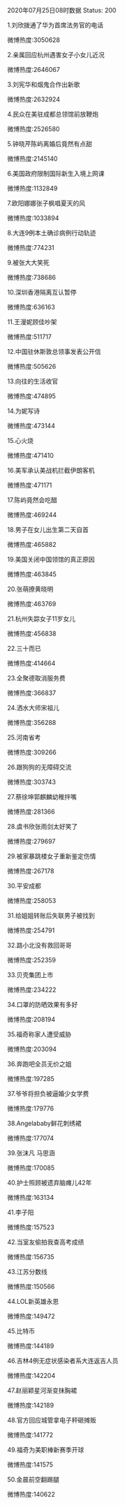 2020年07月25日08时数据
Status: 200

1.刘欣拨通了华为首席法务官的电话

微博热度:3050628

2.亲属回应杭州遇害女子小女儿近况

微博热度:2646067

3.刘宪华和烟鬼合作出新歌

微博热度:2632924

4.民众在美驻成都总领馆前放鞭炮

微博热度:2526580

5.钟晓芹陈屿离婚后竟然有点甜

微博热度:2145140

6.美国政府限制国际新生入境上网课

微博热度:1132849

7.欧阳娜娜张子枫唱夏天的风

微博热度:1033894

8.大连9例本土确诊病例行动轨迹

微博热度:774231

9.被张大大笑死

微博热度:738686

10.深圳香港隔离互认暂停

微博热度:636163

11.王漫妮顾佳吵架

微博热度:511717

12.中国驻休斯敦总领事发表公开信

微博热度:505626

13.向往的生活收官

微博热度:474895

14.为妮写诗

微博热度:473144

15.心火烧

微博热度:471410

16.美军承认美战机拦截伊朗客机

微博热度:471171

17.陈屿竟然会吃醋

微博热度:469244

18.男子在女儿出生第二天自首

微博热度:465882

19.美国关闭中国领馆的真正原因

微博热度:463845

20.张萌撩黄晓明

微博热度:463769

21.杭州失踪女子11岁女儿

微博热度:456838

22.三十而已

微博热度:414664

23.全聚德取消服务费

微博热度:366837

24.洒水大师宋祖儿

微博热度:356288

25.河南省考

微博热度:309266

26.跟狗狗的无障碍交流

微博热度:303743

27.蔡徐坤郭麒麟幼稚拌嘴

微博热度:281366

28.虞书欣张雨剑太好笑了

微博热度:279697

29.被家暴跳楼女子重新鉴定伤情

微博热度:267178

30.平安成都

微博热度:258053

31.给姐姐转账后失联男子被找到

微博热度:254791

32.路小北没有救回哥哥

微博热度:252359

33.贝壳集团上市

微博热度:234222

34.口罩的防晒效果有多好

微博热度:208194

35.福奇称家人遭受威胁

微博热度:203094

36.奔跑吧全员无价之姐

微博热度:197285

37.爷爷将担负被逼婚少女学费

微博热度:179776

38.Angelababy鲜花刺绣裙

微博热度:177074

39.张沫凡 马思涵

微博热度:170085

40.护士照顾被遗弃脑瘫儿42年

微博热度:163134

41.李子阳

微博热度:157523

42.当室友偷拍我查高考成绩

微博热度:156735

43.江苏分数线

微博热度:150566

44.LOL新英雄永恩

微博热度:149472

45.比特币

微博热度:144189

46.吉林4例无症状感染者系大连返吉人员

微博热度:142204

47.赵丽颖星河渐变抹胸裙

微博热度:142189

48.官方回应城管拿电子秤砸摊贩

微博热度:141772

49.福奇为美职棒新赛季开球

微博热度:141575

50.金晨前空翻踢腿

微博热度:140622

